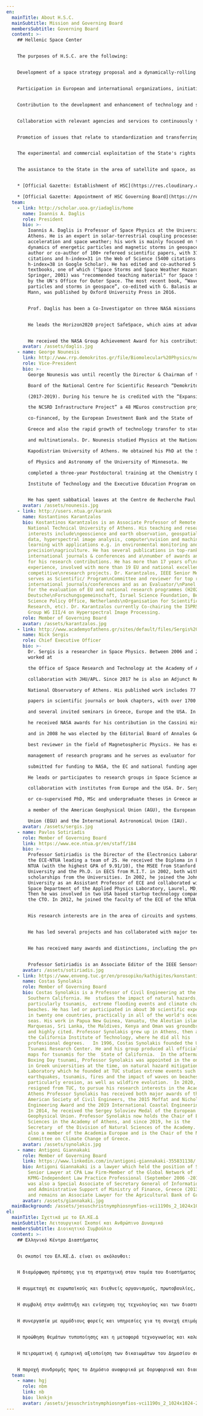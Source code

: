 ```yaml
---
en:
  mainTitle: About H.S.C.
  mainSubtitle: Mission and Governing Board
  membersSubtitle: Governing Board
  content: >-
    ## Hellenic Space Center


    The purposes of H.S.C. are the following:


    Development of a space strategy proposal and a dynamically-rolling action plan for the national space strategy in collaboration with the academic and research community, the Public and Private Sector that identifies targets, areas of cooperation and processes for achieving goals. The co-operation, coordination, support and mobilization of public and private sector bodies, services and legal entities for the promotion, dissemination and exploitation of Greece's space strategy, as well as participation in European and international organizations and groups active in space issues and programs. Promotion and participation as coordinator of public bodies in projects and programs, as well as management of national programs and projects in all space areas, such as scientific research, technology, telecommunications, security, economy, environment, rural development, transport, e-government and commerce.


    Participation in European and international organizations, initiatives, forums and activities on Space issues, coordination of national representatives in the field of Space, development of European and international partnerships, exchange and synthesis of knowledge, innovation and actions to maximize its stakeholder engagement participation in European and international space organizations, European or international space programs, and participation in the design of programs to serve national, scientific, business and development needs in which Space plays a key role.


    Contribution to the development and enhancement of technology and space applications, services and terrestrial infrastructures for the benefit of domestic industry and research, as well as support in the design and operation of satellites, satellite systems, materials and equipment, including remote sensing activities, participation of the country in international and European organizations and programs, as well as in any kind of returns that the country is entitled to.


    Collaboration with relevant agencies and services to continuously train students, young researchers and public officials in Space issues, as well as design and participate in actions to understand space activities and applications.


    Promotion of issues that relate to standardization and transferring of know-how and good practices in space applications and services.


    The experimental and commercial exploitation of the State's rights in satellite and space objects, as well as the exploitation of related services, resources and assets, movable and immovable, subject to the assignment or permission of the Minister of Digital Governance.


    The assistance to the State in the area of satellite and space, as well as the provision of advisory services and studies to the Ministry of Digital Governance with regards to space rights and obligations, the registration and evaluation of space objects, and the development of satellite systems.


    * [Official Gazette: Establishment of HSC](https://res.cloudinary.com/front-end-matters/image/upload/v1618057764/hellenic-space-center/ELKED_creation.pdf)

    * [Official Gazette: Appointment of HSC Governing Board](https://res.cloudinary.com/front-end-matters/image/upload/v1618057767/hellenic-space-center/ELKED_assignments.pdf)
  team:
    - link: http://scholar.uoa.gr/iadaglis/home
      name: Ioannis A. Daglis
      role: President
      bio: >-
        Ioannis A. Daglis is Professor of Space Physics at the University of
        Athens. He is an expert in solar-terrestrial coupling processes, plasma
        acceleration and space weather; his work is mainly focused on the
        dynamics of energetic particles and magnetic storms in geospace. He is
        author or co-author of 100+ refereed scientific papers, with 3100
        citations and h-index=31 in the Web of Science (5400 citations and
        h-index=38 in Google Scholar). He has edited and co-authored 5
        textbooks, one of which ("Space Storms and Space Weather Hazards",
        Springer, 2001) was "recommended teaching material" for Space Sciences
        by the UN's Office for Outer Space. The most recent book, “Waves,
        particles and storms in geospace”, co-edited with G. Balasis and I.R.
        Mann, was published by Oxford University Press in 2016.


        Prof. Daglis has been a Co-Investigator on three NASA missions (SAC-B, Polar, THEMIS) and two ESA missions (BepiColombo, Proba3); Scientific Representative for the SREM instrument on ESA's Rosetta mission; Full Member of the International Academy of Astronautics (IAA) since 2011; Editor-in-Chief of Annales Geophysicae since 2013; Scientific Discipline Representative to SCOSTEP since 2014; Chair of the Next Scientific Program (NSP) Committee of SCOSTEP (2017-2019); Chair of the South-Eastern Europe Europlanet Society Hub since 2019.


        He leads the Horizon2020 project SafeSpace, which aims at advancing space weather nowcasting and forecasting capabilities through the development of a sophisticated model of the Van Allen electron belt and of a prototype space weather forecast service with a target lead time of 2 to 4 days. He also leads the ESA project G4G, which will deliver key capabilities needed in support of the development and operation of ESA science missions, based on the Geant4 simulation toolkit.


        He received the NASA Group Achievement Award for his contribution to the Global Geospace Science program and the ESA Individual Achievement Award for his contribution to the Cluster mission.
      avatar: /assets/daglis.jpg
    - name: George Nounesis
      link: http://www.rrp.demokritos.gr/file/Biomolecular%20Physics/nounesis_english2010.pdf
      role: Vice-President
      bio: >-
        George Nounesis was until recently the Director & Chairman of the

        Board of the National Centre for Scientific Research “Demokritos”

        (2017-2019). During his tenure he is credited with the “Expansion of

        the NCSRD Infrastructure Project” a 48 MEuros construction project

        co-financed, by the European Investment Bank and the State of

        Greece and also the rapid growth of technology transfer to start ups

        and multinationals. Dr. Nounesis studied Physics at the National and

        Kapodistrian University of Athens. He obtained his PhD at the School

        of Physics and Astronomy of the University of Minnesota. He

        completed a three-year Postdoctoral training at the Chemistry Department of the Massachusetts

        Institute of Technology and the Executive Education Program on “Innovation for Economic Development”at the Harvard Kennedy School of Government. Prior to returning to Greece he held Research Staffappointments at the Center for Materials Science and Engineering at MIT and at the Francis Bitter National Magnet Laboratory. 


        He has spent sabbatical leaves at the Centre de Recherche Paul Pascal at CNRS and the Chemistry Department of the University of Bordeaux I as an Invited Professor. His research is mainly focused on structural and thermodynamic studies of nano-structured soft materials as well as of biomolecules, primarily proteins. For his work he has received awards and distinctions from the American Society for Reproductive Medicine, the John S. Latsis Public Benefit Foundation, the Empirikion Foundation, the United States Department of the Navy and the Graduate School of the University of Minnesota
      avatar: /assets/nounesis.jpg
    - link: http://users.ntua.gr/karank
      name: Kostantinos Karantzalos
      bio: Kostantinos Karantzalos is an Associate Professor of Remote Sensing\nat the
        National Technical University of Athens. His teaching and research
        interests include\ngeoscience and earth observation, geospatial big
        data, hyperspectral image analysis, computer\nvision and machine
        learning with applications e.g. in environmental monitoring and
        precision\nagriculture. He has several publications in top-rank
        international journals & conferences and a\nnumber of awards and honors
        for his research contributions. He has more than 17 years of\nresearch
        experience, involved with more than 19 EU and national excellence/
        competitive\nresearch projects. Dr. Karantzalos, IEEE Senior Member,
        serves as Scientific/ Program\nCommittee and reviewer for top rank
        international journals/conferences and as an Evaluator/\nPanel Member
        for the evaluation of EU and national research programmes (H2020,
        Deutsche\nForschungsgemeinschaft, Israel Science Foundation, Belgian
        Science Policy Office, Netherlands\nOrganisation for Scientific
        Research, etc). Dr. Karantzalos currently Co-chairing the ISPRS\nWorking
        Group WG III/4 on Hyperspectral Image Processing.
      role: Member of Governing Board
      avatar: /assets/karantzalos.jpg
    - link: http://www.academyofathens.gr/sites/default/files/Sergis%20long%20CV.pdf
      name: Nick Sergis
      role: Chief Executive Officer
      bio: >-
        Dr. Sergis is a researcher in Space Physics. Between 2006 and 2020 he
        worked at

        the Office of Space Research and Technology at the Academy of Athens in

        collaboration with JHU/APL. Since 2017 he is also an Adjunct Researcher at the

        National Observatory of Athens. His published work includes 77 peer-reviewed

        papers in scientific journals or book chapters, with over 1700 citations (h=25)

        and several invited seminars in Greece, Europe and the USA. In 2009 and 2018

        he received NASA awards for his contribution in the Cassini mission to Saturn

        and in 2008 he was elected by the Editorial Board of Annales Geophysicae as

        best reviewer in the field of Magnetospheric Physics. He has experience in the

        management of research programs and he serves as evaluator for proposals

        submitted for funding to NASA, the EC and national funding agencies in Europe.

        He leads or participates to research groups in Space Science and Applications in

        collaboration with institutes from Europe and the USA. Dr. Sergis has supervised

        or co-supervised PhD, MSc and undergraduate theses in Greece and abroad. He is

        a member of the American Geophysical Union (AGU), the European Geosciences

        Union (EGU) and the International Astronomical Union (IAU).
      avatar: /assets/sergis.jpg
    - name: Pavlos Sotiriadis
      role: Member of Governing Board
      link: https://www.ece.ntua.gr/en/staff/184
      bio: >-
        Professor Sotiriadis is the Director of the Electronics Laboratory of
        the ECE-NTUA leading a team of 25. He received the Diploma in ECE from
        NTUA (with the highest GPA of 9.91/10), the MSEE from Stanford
        University and the Ph.D. in EECS from M.I.T. in 2002, both with full
        scholarships from the Universities. In 2002, he joined the Johns Hopkins
        University as an Assistant Professor of ECE and collaborated with the
        Space Department of the Applied Physics Laboratory, Laurel, MD, USA.
        Then he was involved in two USA based startup technology companies as
        the CTO. In 2012, he joined the faculty of the ECE of the NTUA.


        His research interests are in the area of circuits and systems, ranging from analog, mixed-signal and RF ASIC design to circuit-system level mathematical modeling, optimization and algorithms, with tele-communication, bio-medical, instrumentation, industrial and commercial applications.


        He has led several projects and has collaborated with major technology companies and national research labs. He has authored and co-authored 150 technical papers, most in IEEE journals and conferences, holds one patent, has contributed chapters to technical books and has given many invited talks in companies, research Labs and top Universities in USA and Europe.


        He has received many awards and distinctions, including the prestigious Guillemin-Cauer Award from the IEEE Circuits and Systems Society and several best paper awards in conferences. As a student, he was awarded scholarships from the Alexander Onassis, Bodossakis, Evgenides, Gerondelis and SSF-Greece Foundations.


        Professor Sotiriadis is an Associate Editor of the IEEE Sensors Journal, was an Associate Editor of the IEEE TCAS-I and TCAS-II journals for several years and has been a member of technical committees of many conferences. He is an active member of several technical committees and international organizations, including the MIT Enterprise Forum supporting Greek high-tech startup entrepreneurship.
      avatar: /assets/sotiriadis.jpg
    - link: https://www.enveng.tuc.gr/en/prosopiko/kathigites/konstantinos-synolakis/
      name: Costas Synolakis
      role: Member of Governing Board
      bio: Costas Synolakis is a Professor of Civil Engineering at the University of
        Southern California. He  studies the impact of natural hazards, and
        particularly tsunamis,  extreme flooding events and climate change on
        beaches. He has led or participated in about 30 scientific expeditions
        in twenty one countries, practically in all of the world's oceans and
        seas. His work in Papua New Guinea, Vanuatu, the Aleutian islands, the
        Marquesas, Sri Lanka, the Maldives, Kenya and Oman was groundbreaking
        and highly cited. Professor Synolakis grew up in Athens, then attended
        the California Institute of Technology, where he did all his
        professional degrees.   In 1996, Costas Synolakis founded the USC
        Tsunami Research Center. He and his group produced all official hazard
        maps for tsunamis for the  State of California.  In the aftermath of the
        Boxing Day tsunami, Professor Synolakis was appointed in the only Chair
        in Greek universities at the time, on natural hazard mitigation. The
        Laboratory which he founded at TUC studies extreme events such as
        earthquakes, tsunamis, fires and the impact of waves on beaches,
        particularly erosion, as well as wildfire evolution.  In 2020, he
        resigned from TUC, to pursue his research interests in the Academy of
        Athens Professor Synolakis has received both major awards of the
        American Society of Civil Engineers, the 2015 Moffat and Nichol Coastal
        Engineering Award and the 2019 International Coastal Engineering Award.
        In 2014, he received the Sergey Soloviev Medal of the European
        Geophysical Union. Professor Synolakis now holds the Chair of Earth
        Sciences in the Academy of Athens, and since 2019, he is the
        Secretary  of the Division of Natural Sciences of the Academy. He is
        also a member of the Academia Europae and is the Chair of the National
        Committee on Climate Change of Greece.
      avatar: /assets/synolakis.jpg
    - name: Antigoni Giannakaki
      role: Member of Governing Board
      link: https://www.linkedin.com/in/antigoni-giannakaki-355831138/
      bio: Antigoni Giannakaki is a lawyer which held the position of Supervising
        Senior Lawyer at CPA Law Firm-Member of the Global Network of
        KPMG-Independent Law Practice Professional (September 2006 -2018 ). She
        was also a Special Associate of Secretary General of Information System
        and Administrative Support of Ministry of Finance, Greece (2013-2015)
        and remains an Associate Lawyer for the Agricultural Bank of Greece.
      avatar: /assets/giannakaki.jpg
  mainBackground: /assets/jesuschristnymphiosnymfios-vci1190s_2_1024x1024-2x.jpg
el:
  mainTitle: Σχετικά με το ΕΛ.ΚΕ.Δ
  mainSubtitle: Λειτουργικοί Σκοποί και Ανθρώπινο Δυναμικό
  membersSubtitle: Διοικητικό Συμβούλιο
  content: >-
    ## Ελληνικό Κέντρο Διαστήματος


    Οι σκοποί του ΕΛ.ΚΕ.Δ. είναι οι ακόλουθοι: 


    H διαμόρφωση πρότασης για τη στρατηγική στον τομέα του διαστήματος και η εκπόνηση κυλιόμενου-δυναμικού σχεδίου δράσης της διαστημικής στρατηγικής σε συνεργασία με την πανεπιστημιακή και ερευνητική κοινότητα,  τον  Δημόσιο  και  τον  Ιδιωτικό  Τομέα  που  προσδιορίζει στόχους, τομείς συνεργασίας και διαδικασίες για την επίτευξη των στόχων. H συνεργασία,  ο  συντονισμός,  η  υποστήριξη  και  η κινητοποίηση φορέων, υπηρεσιών και νομικών προσώπων του Δημοσίου και του Ιδιωτικού Τομέα για την προώθηση, διάχυση και αξιοποίηση της διαστημικής στρατηγικής της Ελλάδας, καθώς και η συμμετοχή σε ευρωπαϊκούς και διεθνείς οργανισμούς και ομάδες που δραστηριοποιούνται  σε  διαστημικά  θέματα  και  προγράμματα. H προώθηση και συμμετοχή ως συντονιστής δημόσιων φορέων σε έργα και προγράμματα, καθώς και η διαχείριση εθνικών προγραμμάτων και έργων σε τομείς του Διαστήματος, όπως η επιστημονική έρευνα, η τεχνολογία, οι τηλεπικοινωνίες, η ασφάλεια, η οικονομία, το περιβάλλον, η αγροτική ανάπτυξη, οι μεταφορές, η ηλεκτρονική διακυβέρνηση και το εμπόριο.


    H συμμετοχή σε ευρωπαϊκούς και διεθνείς οργανισμούς, πρωτοβουλίες, φόρουμ και δραστηριότητες για θέματα Διαστήματος, ο συντονισμός των εθνικών εκπροσώπων στον τομέα του Διαστήματος, η ανάπτυξη ευρωπαϊκών και διεθνών συνεργασιών, η ανταλλαγή και σύνθεση γνώσεων, καινοτομίας και δράσεων προκειμένου να μεγιστοποιηθεί η ανταποδοτική συμμετοχή της χώρας στους ευρωπαϊκούς και διεθνείς οργανισμούς Διαστήματος, σε ευρωπαϊκά ή διεθνή διαστημικά προγράμματα, καθώς και η συμμετοχή στη σχεδίαση προγραμμάτων για την εξυπηρέτηση εθνικών, επιστημονικών, επιχειρησιακών και αναπτυξιακών αναγκών στις οποίες το Διάστημα έχει πρωταρχικό ρόλο. 


    Η συμβολή στην ανάπτυξη και ενίσχυση της τεχνολογίας και των διαστημικών εφαρμογών, υπηρεσιών και επίγειων υποδομών προς όφελος της εγχώριας βιομηχανίας και έρευνας, καθώς και η υποστήριξη στο σχεδιασμό δορυφόρων, δορυφορικών συστημάτων, υλικών και εξοπλισμού, συμπεριλαμβανομένων των δραστηριοτήτων τηλεπισκόπησης, μέσω και της αξιοποίησης της συμμετοχής της χώρας στους διεθνείς και ευρωπαϊκούς οργανισμούς και προγράμματα, καθώς και στις πάσης φύσεως επιστροφές που δικαιούται η χώρα. 


    Η συνεργασία με αρμόδιους φορείς και υπηρεσίες για τη συνεχή επιμόρφωση των φοιτητών, των νέων ερευνητών και των δημόσιων λειτουργών σε θέματα Διαστήματος, καθώς και η σχεδίαση και η συμμετοχή στην υλοποίηση δράσεων για την κατανόηση των διαστημικών δραστηριοτήτων και εφαρμογών. 


    Η προώθηση θεμάτων τυποποίησης και η μεταφορά τεχνογνωσίας και καλών πρακτικών στον τομέα των διαστημικών εφαρμογών και υπηρεσιών.


    H πειραματική ή εμπορική αξιοποίηση των δικαιωμάτων του Δημοσίου σε δορυφορικά και διαστημικά αντικείμενα, καθώς και η αξιοποίηση των συναφών υπηρεσιών, πόρων και περιουσιακών στοιχείων, κινητών και ακινήτων, κατόπιν σχετικής εκχωρήσεως ή άδειας του Υπουργού Ψηφιακής Διακυβέρνησης.


    H παροχή συνδρομής προς το Δημόσιο αναφορικά με δορυφορικά και διαστημικά θέματα, καθώς και η παροχή συμβουλευτικών υπηρεσιών και η εκπόνηση μελετών προς το Υπουργείο Ψηφιακής Διακυβέρνησης αναφορικά με τη διαχείριση των δικαιωμάτων και των υποχρεώσεων του Δημοσίου στο Διάστημα, την καταχώριση και αξιολόγηση διαστημικών αντικειμένων, καθώς και την ανάπτυξη δορυφορικών συστημάτων.
  team:
    - name: hgj
      role: nbm
      link: nb
      bio: lknkjn
      avatar: /assets/jesuschristnymphiosnymfios-vci1190s_2_1024x1024-2x.jpg
---
```

